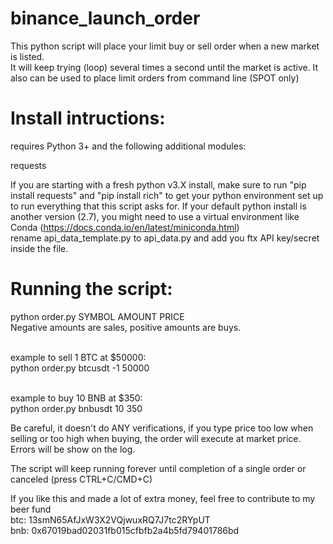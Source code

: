 # binance_launch_order
This python script will place your limit buy or sell order when a new market is listed.<br>
It will keep trying (loop) several times a second until the market is active.
It also can be used to place limit orders from command line (SPOT only)

# Install intructions:

requires Python 3+ and the following additional modules:<br/>

requests<br/>

If you are starting with a fresh python v3.X install, make sure to run "pip install requests" and "pip install rich"  to get your python environment set up to run everything that this script asks for. If your default python install is another version (2.7), you might need to use a virtual environment like Conda (https://docs.conda.io/en/latest/miniconda.html)
<br>
rename api_data_template.py to api_data.py and add you ftx API key/secret inside the file.

# Running the script:
python order.py SYMBOL AMOUNT PRICE<br/>
Negative amounts are sales, positive amounts are buys.<br/><br/>

example to sell 1 BTC at $50000:<br/>
python order.py btcusdt -1 50000<br/><br/>

example to buy 10 BNB at $350:<br/>
python order.py bnbusdt 10 350<br/>

Be careful, it doesn't do ANY verifications, if you type price too low when selling or too high when buying, the order will execute at market price. Errors will be show on the log.

The script will keep running forever until completion of a single order or canceled (press CTRL+C/CMD+C)

If you like this and made a lot of extra money, feel free to contribute to my beer fund<br/>
btc: 13smN65AfJxW3X2VQjwuxRQ7J7tc2RYpUT<br/>
bnb: 0x67019bad02031fb015cfbfb2a4b5fd79401786bd<br>

